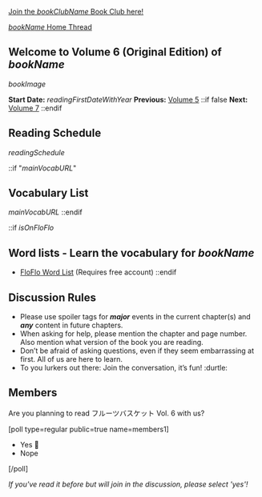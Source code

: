 <!-- 
Volume 6 (Original Ed.): $bookName$

^^^^^^^^^^^^^^^ Use this for the thread title!
-->

[Join the $bookClubName$ Book Club here!]($bookClubURL$) 

[$bookName$ Home Thread]($bookHomeThreadURL$)

## Welcome to Volume 6 (Original Edition) of $bookName$

$bookImage$

**Start Date:** $readingFirstDateWithYear$
**Previous:** [Volume 5](https://community.wanikani.com/t/x/48036)
::if false
**Next:**  [Volume 7]()
::endif

## Reading Schedule

$readingSchedule$

::if "$mainVocabURL$"
## Vocabulary List

$mainVocabURL$
::endif

::if $isOnFloFlo$
## Word lists - Learn the vocabulary for $bookName$
* [FloFlo Word List](https://floflo.moe/books/) (Requires free account)
::endif

## Discussion Rules

* Please use spoiler tags for  ***major***  events in the current chapter(s) and  ***any***  content in future chapters.
* When asking for help, please mention the chapter and page number. Also mention what version of the book you are reading.
* Don’t be afraid of asking questions, even if they seem embarrassing at first. All of us are here to learn.
* To you lurkers out there: Join the conversation, it’s fun! :durtle:

## Members

Are you planning to read フルーツバスケット Vol. 6 with us?

[poll type=regular public=true name=members1]

* Yes :rice_ball:
* Nope

[/poll]

*If you've read it before but will join in the discussion, please select 'yes'!*
